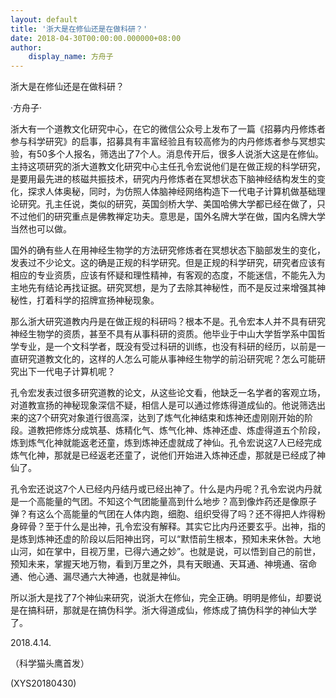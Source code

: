 ```yaml
---
layout: default
title: '浙大是在修仙还是在做科研？'
date: 2018-04-30T00:00:00.000000+08:00
author:
    display_name: 方舟子
---
```


浙大是在修仙还是在做科研？

·方舟子·

浙大有一个道教文化研究中心，在它的微信公众号上发布了一篇《招募内丹修炼者参与科学研究》的启事，招募具有丰富经验且有较高修为的内丹修炼者参与冥想实验，有50多个人报名，筛选出了7个人。消息传开后，很多人说浙大这是在修仙。主持这项研究的浙大道教文化研究中心主任孔令宏说他们是在做正规的科学研究，是要用最先进的核磁共振技术，研究内丹修炼者在冥想状态下脑神经结构发生的变化，探求人体奥秘，同时，为仿照人体脑神经网络构造下一代电子计算机做基础理论研究。孔主任说，类似的研究，英国剑桥大学、美国哈佛大学都已经在做了，只不过他们的研究重点是佛教禅定功夫。意思是，国外名牌大学在做，国内名牌大学当然也可以做。

国外的确有些人在用神经生物学的方法研究修炼者在冥想状态下脑部发生的变化，发表过不少论文。这的确是正规的科学研究。但是正规的科学研究，研究者应该有相应的专业资质，应该有怀疑和理性精神，有客观的态度，不能迷信，不能先入为主地先有结论再找证据。研究冥想，是为了去除其神秘性，而不是反过来增强其神秘性，打着科学的招牌宣扬神秘现象。

那么浙大研究道教内丹是在做正规的科研吗？根本不是。孔令宏本人并不具有研究神经生物学的资质，甚至不具有从事科研的资质。他毕业于中山大学哲学系中国哲学专业，是一个文科学者，既没有受过科研的训练，也没有科研的经历，以前是一直研究道教文化的，这样的人怎么可能从事神经生物学的前沿研究呢？怎么可能研究出下一代电子计算机呢？

孔令宏发表过很多研究道教的论文，从这些论文看，他缺乏一名学者的客观立场，对道教宣扬的神秘现象深信不疑，相信人是可以通过修炼得道成仙的。他说筛选出来的这7个研究对象道行很高深，达到了炼气化神结束和炼神还虚刚刚开始的阶段。道教把修炼分成筑基、炼精化气、炼气化神、炼神还虚、炼虚得道五个阶段，炼到炼气化神就能返老还童，炼到炼神还虚就成了神仙。孔令宏说这7人已经完成炼气化神，那就是已经返老还童了，说他们开始进入炼神还虚，那就是已经成了神仙了。

孔令宏还说这7个人已经内丹结丹或已经出神了。什么是内丹呢？孔令宏说内丹就是一个高能量的气团。不知这个气团能量高到什么地步？高到像炸药还是像原子弹？有这么个高能量的气团在人体内跑，细胞、组织受得了吗？还不得把人炸得粉身碎骨？至于什么是出神，孔令宏没有解释。其实它比内丹还要玄乎。出神，指的是炼到炼神还虚的阶段以后阳神出窍，可以“默悟前生根本，预知未来休咎。大地山河，如在掌中，目视万里，已得六通之妙”。也就是说，可以悟到自己的前世，预知未来，掌握天地万物，看到万里之外，具有天眼通、天耳通、神境通、宿命通、他心通、漏尽通六大神通，也就是神仙。

所以浙大是找了7个神仙来研究，说浙大在修仙，完全正确。明明是修仙，却要说是在搞科研，那就是在搞伪科学。浙大得道成仙，修炼成了搞伪科学的神仙大学了。

2018.4.14.

（科学猫头鹰首发）

(XYS20180430)


